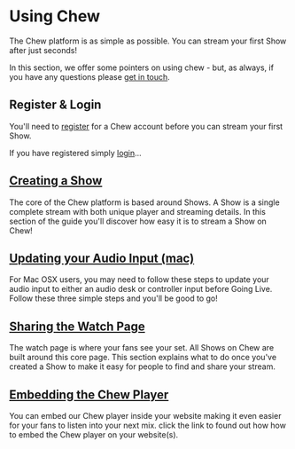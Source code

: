# Using Chew

The Chew platform is as simple as possible. You can stream your first Show after just seconds! 

In this section, we offer some pointers on using chew - but, as always, if you have any questions please [get in touch](http://chew.tv/guide/help_and_support).

## Register & Login

You'll need to [register](http://chew.tv/register) for a Chew account before you can stream your first Show. 

If you have registered simply [login](http://chew.tv/login)... 

## [Creating a Show](http://chew.tv/guide/using_chew/creating_a_show)

The core of the Chew platform is based around Shows. A Show is a single complete stream with both unique player and streaming details. In this section of the guide you'll discover how easy it is to stream a Show on Chew!

## [Updating your Audio Input (mac)](http://chew.tv/guide/using_chew/updating_your_audio_interface_mac_osx)

For Mac OSX users, you may need to follow these steps to update your audio input to either an audio desk or controller input before Going Live. Follow these three simple steps and you'll be good to go!

## [Sharing the Watch Page](http://chew.tv/guide/using_chew/sharing_the_watch_page)

The watch page is where your fans see your set. All Shows on Chew are built around this core page. This section explains what to do once you've created a Show to make it easy for people to find and share your stream.

## [Embedding the Chew Player](http://chew.tv/guide/using_chew/embedding_the_chew_player)

You can embed our Chew player inside your website making it even easier for your fans to listen into your next mix. click the link to found out how how to embed the Chew player on your website(s).
